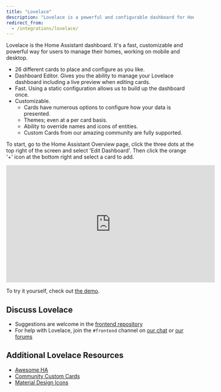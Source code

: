 ```yaml
---
title: "Lovelace"
description: "Lovelace is a powerful and configurable dashboard for Home Assistant."
redirect_from:
  - /integrations/lovelace/
---
```


Lovelace is the Home Assistant dashboard. It's a fast, customizable and powerful way for users to manage their homes, working on mobile and desktop.

- 26 different cards to place and configure as you like.
- Dashboard Editor. Gives you the ability to manage your Lovelace dashboard including a live preview when editing cards.
- Fast. Using a static configuration allows us to build up the dashboard once.
- Customizable.
  - Cards have numerous options to configure how your data is presented.
  - Themes; even at a per card basis.
  - Ability to override names and icons of entities.
  - Custom Cards from our amazing community are fully supported.

To start, go to the Home Assistant Overview page, click the three dots at the top right of the screen and select 'Edit Dashboard'. Then click the orange '+' icon at the bottom right and select a card to add.

<div class='videoWrapper'>
<iframe width="560" height="315" src="https://www.youtube.com/embed/XY3R0xI45wA" frameborder="0" allowfullscreen></iframe>
</div>

To try it yourself, check out [the demo](https://demo.home-assistant.io).

## Discuss Lovelace

- Suggestions are welcome in the [frontend repository](https://github.com/home-assistant/frontend/)
- For help with Lovelace, join the `#frontend` channel on [our chat](/join-chat/) or [our forums](https://community.home-assistant.io/c/projects/frontend)

## Additional Lovelace Resources

- [Awesome HA](https://www.awesome-ha.com/#lovelace-ui)
- [Community Custom Cards](https://github.com/custom-cards)
- [Material Design Icons](https://materialdesignicons.com/tag/community)

